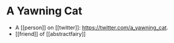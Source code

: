 # A Yawning Cat

- A [[person]] on [[twitter]]: https://twitter.com/a_yawning_cat.
- [[friend]] of [[abstractfairy]]


